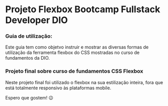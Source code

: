 # Projeto Flexbox Bootcamp Fullstack Developer DIO

### Guia de utilização:

Este guia tem como objetvo instruir e mostrar as diversas formas de utilização da ferramenta flexbox do CSS mostradas no curso de fundamentos da DIO.

### Projeto final sobre curso de fundamentos CSS Flexbox

Neste projeto final foi utilizado o flexbox na sua estilização inteira, fora que está totalmente responsivo às plataformas mobile.

Espero que gostem! :wink:
